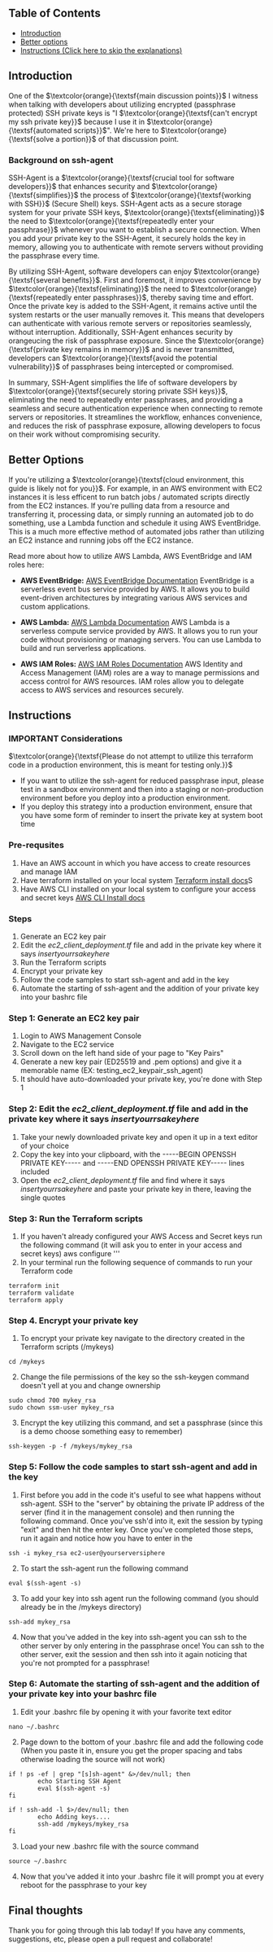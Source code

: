 ## Table of Contents

- [Introduction](#introduction)
- [Better options](#better-options)
- [Instructions (Click here to skip the explanations)](#instructions)

## Introduction

One of the $\textcolor{orange}{\textsf{main discussion points}}$ I witness when talking with developers about utilizing encrypted (passphrase protected) SSH private keys is "I $\textcolor{orange}{\textsf{can't encrypt my ssh private key}}$ because I use it in $\textcolor{orange}{\textsf{automated scripts}}$".  We're here to $\textcolor{orange}{\textsf{solve a portion}}$ of that discussion point.

### Background on ssh-agent

SSH-Agent is a $\textcolor{orange}{\textsf{crucial tool for software developers}}$ that enhances security and $\textcolor{orange}{\textsf{simplifies}}$ the process of $\textcolor{orange}{\textsf{working with SSH}}$ (Secure Shell) keys. SSH-Agent acts as a secure storage system for your private SSH keys, $\textcolor{orange}{\textsf{eliminating}}$ the need to $\textcolor{orange}{\textsf{repeatedly enter your passphrase}}$ whenever you want to establish a secure connection. When you add your private key to the SSH-Agent, it securely holds the key in memory, allowing you to authenticate with remote servers without providing the passphrase every time.

By utilizing SSH-Agent, software developers can enjoy $\textcolor{orange}{\textsf{several benefits}}$. First and foremost, it improves convenience by $\textcolor{orange}{\textsf{eliminating}}$ the need to $\textcolor{orange}{\textsf{repeatedly enter passphrases}}$, thereby saving time and effort. Once the private key is added to the SSH-Agent, it remains active until the system restarts or the user manually removes it. This means that developers can authenticate with various remote servers or repositories seamlessly, without interruption. Additionally, SSH-Agent enhances security by orangeucing the risk of passphrase exposure. Since the $\textcolor{orange}{\textsf{private key remains in memory}}$ and is never transmitted, developers can $\textcolor{orange}{\textsf{avoid the potential vulnerability}}$ of passphrases being intercepted or compromised.

In summary, SSH-Agent simplifies the life of software developers by $\textcolor{orange}{\textsf{securely storing private SSH keys}}$, eliminating the need to repeatedly enter passphrases, and providing a seamless and secure authentication experience when connecting to remote servers or repositories. It streamlines the workflow, enhances convenience, and reduces the risk of passphrase exposure, allowing developers to focus on their work without compromising security.

## Better Options

If you're utilizing a $\textcolor{orange}{\textsf{cloud environment, this guide is likely not for you}}$.  For example, in an AWS environment with EC2 instances it is less efficent to run batch jobs / automated scripts directly from the EC2 instances.  If you're pulling data from a resource and transferring it, processing data, or simply running an automated job to do something, use a Lambda function and schedule it using AWS EventBridge.  This is a much more effective method of automated jobs rather than utilizing an EC2 instance and running jobs off the EC2 instance.

Read more about how to utilize AWS Lambda, AWS EventBridge and IAM roles here:

* **AWS EventBridge:** [AWS EventBridge Documentation](https://docs.aws.amazon.com/eventbridge/)
    EventBridge is a serverless event bus service provided by AWS. It allows you to build event-driven architectures by integrating various AWS services and custom applications.

* **AWS Lambda:** [AWS Lambda Documentation](https://docs.aws.amazon.com/lambda/)
    AWS Lambda is a serverless compute service provided by AWS. It allows you to run your code without provisioning or managing servers. You can use Lambda to build and run serverless applications.

* **AWS IAM Roles:** [AWS IAM Roles Documentation](https://docs.aws.amazon.com/IAM/latest/UserGuide/id_roles.html)
    AWS Identity and Access Management (IAM) roles are a way to manage permissions and access control for AWS resources. IAM roles allow you to delegate access to AWS services and resources securely.

## Instructions

### IMPORTANT Considerations
$\textcolor{orange}{\textsf{Please do not attempt to utilize this terraform code in a production environment, this is meant for testing only.}}$ 
* If you want to utilize the ssh-agent for reduced passphrase input, please test in a sandbox environment and then into a staging or non-production environment before you deploy into a production environment.
* If you deploy this strategy into a production environment, ensure that you have some form of reminder to insert the private key at system boot time


### Pre-requsites
1. Have an AWS account in which you have access to create resources and manage IAM
2. Have terraform installed on your local system [Terraform install docs](https://developer.hashicorp.com/terraform/tutorials/aws-get-started/install-cli)S
3. Have AWS CLI installed on your local system to configure your access and secret keys [AWS CLI Install docs](https://docs.aws.amazon.com/cli/latest/userguide/getting-started-install.html)

### Steps
1. Generate an EC2 key pair
2. Edit the *ec2_client_deployment.tf* file and add in the private key where it says _insertyourrsakeyhere_
3. Run the Terraform scripts
4. Encrypt your private key
5. Follow the code samples to start ssh-agent and add in the key
6. Automate the starting of ssh-agent and the addition of your private key into your bashrc file

### Step 1: Generate an EC2 key pair
1. Login to AWS Management Console
2. Navigate to the EC2 service
3. Scroll down on the left hand side of your page to "Key Pairs"
4. Generate a new key pair (ED25519 and .pem options) and give it a memorable name (EX: testing_ec2_keypair_ssh_agent)
5. It should have auto-downloaded your private key, you're done with Step 1

### Step 2: Edit the *ec2_client_deployment.tf* file and add in the private key where it says _insertyourrsakeyhere_
1. Take your newly downloaded private key and open it up in a text editor of your choice
2. Copy the key into your clipboard, with the -----BEGIN OPENSSH PRIVATE KEY----- and -----END OPENSSH PRIVATE KEY----- lines included
3. Open the *ec2_client_deployment.tf* file and find where it says _insertyourrsakeyhere_ and paste your private key in there, leaving the single quotes

### Step 3: Run the Terraform scripts
1. If you haven't already configured your AWS Access and Secret keys run the following command (it will ask you to enter in your access and secret keys)
aws configure
'''
2. In your terminal run the following sequence of commands to run your Terraform code
```hcl
terraform init
terraform validate
terraform apply
```

### Step 4. Encrypt your private key
1. To encrypt your private key navigate to the directory created in the Terraform scripts (/mykeys)
```
cd /mykeys
```
2. Change the file permissions of the key so the ssh-keygen command doesn't yell at you and change ownership
```
sudo chmod 700 mykey_rsa
sudo chown ssm-user mykey_rsa
```
3. Encrypt the key utilizing this command, and set a passphrase (since this is a demo choose something easy to remember)
```
ssh-keygen -p -f /mykeys/mykey_rsa
```

### Step 5: Follow the code samples to start ssh-agent and add in the key
1. First before you add in the code it's useful to see what happens without ssh-agent.  SSH to the "server" by obtaining the private IP address of the server (find it in the management console) and then running the following command.  Once you've ssh'd into it, exit the session by typing "exit" and then hit the enter key.  Once you've completed those steps, run it again and notice how you have to enter in the 
```
ssh -i mykey_rsa ec2-user@yourserversiphere
```
2. To start the ssh-agent run the following command
```
eval $(ssh-agent -s)
```
3. To add your key into ssh agent run the following command (you should already be in the /mykeys directory)
```
ssh-add mykey_rsa
```
4. Now that you've added in the key into ssh-agent you can ssh to the other server by only entering in the passphrase once!  You can ssh to the other server, exit the session and then ssh into it again noticing that you're not prompted for a passphrase!

### Step 6: Automate the starting of ssh-agent and the addition of your private key into your bashrc file
1. Edit your .bashrc file by opening it with your favorite text editor
```
nano ~/.bashrc
```
2. Page down to the bottom of your .bashrc file and add the following code (When you paste it in, ensure you get the proper spacing and tabs otherwise loading the source will not work)
```
if ! ps -ef | grep "[s]sh-agent" &>/dev/null; then
		echo Starting SSH Agent
		eval $(ssh-agent -s)
fi
		
if ! ssh-add -l $>/dev/null; then
		echo Adding keys....
		ssh-add /mykeys/mykey_rsa
fi
```
3. Load your new .bashrc file with the source command
```
source ~/.bashrc
```
4. Now that you've added it into your .bashrc file it will prompt you at every reboot for the passphrase to your key

## Final thoughts
Thank you for going through this lab today!  If you have any comments, suggestions, etc, please open a pull request and collaborate!